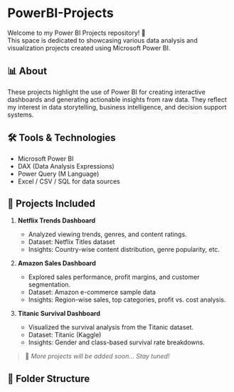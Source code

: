 # PowerBI-Projects

Welcome to my Power BI Projects repository! 👋  
This space is dedicated to showcasing various data analysis and visualization projects created using Microsoft Power BI.

## 📊 About

These projects highlight the use of Power BI for creating interactive dashboards and generating actionable insights from raw data. They reflect my interest in data storytelling, business intelligence, and decision support systems.

## 🛠️ Tools & Technologies

- Microsoft Power BI
- DAX (Data Analysis Expressions)
- Power Query (M Language)
- Excel / CSV / SQL for data sources

## 📁 Projects Included

1. **Netflix Trends Dashboard**
   - Analyzed viewing trends, genres, and content ratings.
   - Dataset: Netflix Titles dataset
   - Insights: Country-wise content distribution, genre popularity, etc.

2. **Amazon Sales Dashboard**
   - Explored sales performance, profit margins, and customer segmentation.
   - Dataset: Amazon e-commerce sample data
   - Insights: Region-wise sales, top categories, profit vs. cost analysis.

3. **Titanic Survival Dashboard**
   - Visualized the survival analysis from the Titanic dataset.
   - Dataset: Titanic (Kaggle)
   - Insights: Gender and class-based survival rate breakdowns.

> 📌 *More projects will be added soon... Stay tuned!*

## 📂 Folder Structure

